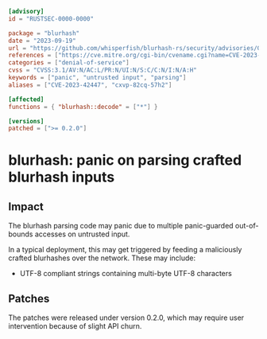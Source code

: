 ```toml
[advisory]
id = "RUSTSEC-0000-0000"

package = "blurhash"
date = "2023-09-19"
url = "https://github.com/whisperfish/blurhash-rs/security/advisories/GHSA-cxvp-82cq-57h2"
references = ["https://cve.mitre.org/cgi-bin/cvename.cgi?name=CVE-2023-42447"]
categories = ["denial-of-service"]
cvss = "CVSS:3.1/AV:N/AC:L/PR:N/UI:N/S:C/C:N/I:N/A:H"
keywords = ["panic", "untrusted input", "parsing"]
aliases = ["CVE-2023-42447", "cxvp-82cq-57h2"]

[affected]
functions = { "blurhash::decode" = ["*"] }

[versions]
patched = [">= 0.2.0"]
```

# blurhash: panic on parsing crafted blurhash inputs

## Impact
The blurhash parsing code may panic due to multiple panic-guarded out-of-bounds accesses on untrusted input.

In a typical deployment, this may get triggered by feeding a maliciously crafted blurhashes over the network. These may include:
- UTF-8 compliant strings containing multi-byte UTF-8 characters

## Patches
The patches were released under version 0.2.0, which may require user intervention because of slight API churn.
